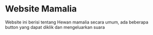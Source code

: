 # Website Mamalia
Website ini berisi tentang Hewan mamalia secara umum, ada beberapa button yang dapat diklik dan mengeluarkan suara

